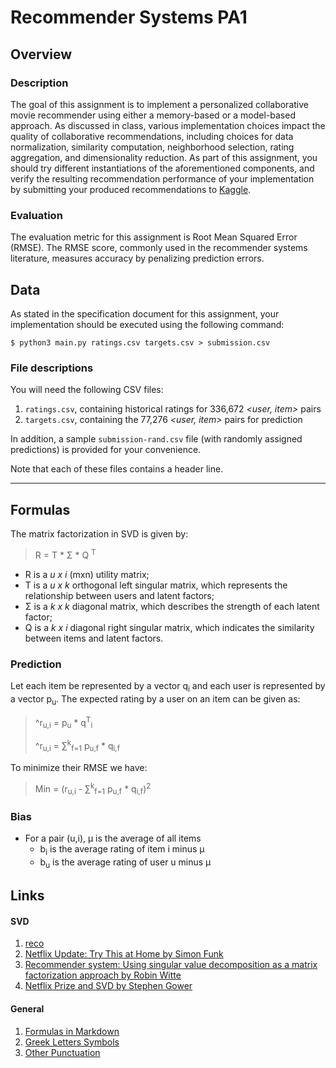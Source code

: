 # Recommender Systems PA1

## Overview

### Description

The goal of this assignment is to implement a personalized collaborative movie recommender using either a memory-based or a model-based approach. As discussed in class, various implementation choices impact the quality of collaborative recommendations, including choices for data normalization, similarity computation, neighborhood selection, rating aggregation, and dimensionality reduction. As part of this assignment, you should try different instantiations of the aforementioned components, and verify the resulting recommendation performance of your implementation by submitting your produced recommendations to [Kaggle](https://www.kaggle.com/t/5fa9c6785e544f7faaaddcc9c6faf554).

### Evaluation

The evaluation metric for this assignment is Root Mean Squared Error (RMSE). The RMSE score, commonly used in the recommender systems literature, measures accuracy by penalizing prediction errors.

## Data

As stated in the specification document for this assignment, your implementation should be executed using the following command:

``` $ python3 main.py ratings.csv targets.csv > submission.csv ```

### File descriptions

You will need the following CSV files:

1. `ratings.csv`, containing historical ratings for 336,672 *<user, item>* pairs
2. `targets.csv`, containing the 77,276 *<user, item>* pairs for prediction

In addition, a sample `submission-rand.csv` file (with randomly assigned predictions) is provided for your convenience.

Note that each of these files contains a header line.

---


## Formulas
The matrix factorization in SVD is given by:

> R = T * &Sigma; * Q <sup>T<sup>

* R is a *u x i* (mxn) utility matrix;
* T is a *u x k* orthogonal left singular matrix, which represents the relationship between users and latent factors;
* &Sigma; is a *k x k* diagonal matrix, which describes the strength of each latent factor;
* Q is a *k x i* diagonal right singular matrix, which indicates the similarity between items and latent factors. 

### Prediction
Let each item be represented by a vector q<sub>i</sub> and each user is represented by a vector p<sub>u</sub>. The expected rating by a user on an item can be given as:

> ^r<sub>u,i</sub> =  p<sub>u</sub> * q<sup>T</sup><sub>i</sub>
> 
> ^r<sub>u,i</sub> =  &sum;<sup>k</sup><sub>f=1</sub> p<sub>u,f</sub> * q<sub>i,f</sub>

To minimize their RMSE we have:

> Min = (r<sub>u,i</sub> - &sum;<sup>k</sup><sub>f=1</sub> p<sub>u,f</sub> * q<sub>i,f</sub>)<sup>2</sup>
### Bias

* For a pair (u,i), &mu; is the average of all items
	* b<sub>i</sub> is the average rating of item i minus &mu;
	* b<sub>u</sub> is the average rating of user u minus &mu;

## Links

#### SVD
1. [reco](https://github.com/mayukh18/reco)
1. [Netflix Update: Try This at Home by Simon Funk](https://sifter.org/~simon/journal/20061211.html)
1. [Recommender system: Using singular value decomposition as a matrix factorization approach by Robin Witte](https://robinwitte.com/wp-content/uploads/2019/10/RecommenderSystem.pdf)
1. [Netflix Prize and SVD by Stephen Gower](http://buzzard.ups.edu/courses/2014spring/420projects/math420-UPS-spring-2014-gower-netflix-SVD.pdf)

#### General
1. [Formulas in Markdown](https://stackoverflow.com/questions/11256433/how-to-show-math-equations-in-general-githubs-markdownnot-githubs-blog)
2. [Greek Letters Symbols](https://www.keynotesupport.com/internet/special-characters-greek-letters-symbols.shtml)
3. [Other Punctuation](https://sites.psu.edu/symbolcodes/codehtml/#math)
